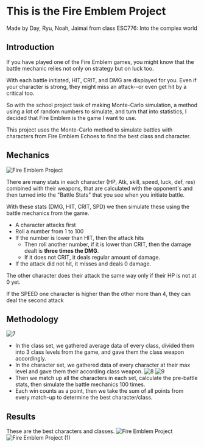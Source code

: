 # This is the Fire Emblem Project
Made by Day, Ryu, Noah, Jaimai from class ESC776: Into the complex world

## Introduction
If you have played one of the Fire Emblem games, you might know that the battle mechanic relies not only on strategy but on luck too.

With each battle initiated, HIT, CRIT, and DMG are displayed for you. Even if your character is strong, they might miss an attack--or even get hit by a critical too.

So with the school project task of making Monte-Carlo simulation, a method using a lot of random numbers to simulate, and turn that into statistics, I decided that Fire Emblem is the game I want to use.

This project uses the Monte-Carlo method to simulate battles with characters from Fire Emblem Echoes to find the best class and character.

## Mechanics
![Fire Emblem Project](https://github.com/user-attachments/assets/67c7a00f-cd32-4268-b1c6-6845e735c3e1)

There are many stats in each character (HP, Atk, skill, speed, luck, def, res) combined with their weapons, that are calculated with the opponent's and then turned into the "Battle Stats" that you see when you initiate battle.

With these stats (DMG, HIT, CRIT, SPD) we then simulate these using the battle mechanics from the game.
- A character attacks first
- Roll a number from 1 to 100
- If the number is lower than HIT, then the attack hits
  - Then roll another number, if it is lower than CRIT, then the damage dealt is **three times the DMG**.
  - If it does not CRIT, it deals regular amount of damage.
- If the attack did not hit, it misses and deals 0 damage.

The other character does their attack the same way only if their HP is not at 0 yet.

If the SPEED one character is higher than the other more than 4, they can deal the second attack

## Methodology
![7](https://github.com/user-attachments/assets/e166fa00-2a16-470a-95e0-19efd1770017)
- In the class set, we gathered average data of every class, divided them into 3 class levels from the game, and gave them the class weapon accordingly.
- In the character set, we gathered data of every character at their max level and gave them their according class weapon.
![8](https://github.com/user-attachments/assets/bbab9b12-6c45-4b89-b2d1-bbfdf116c7e6)
![9](https://github.com/user-attachments/assets/48871982-4b5c-445b-976c-354203274eda)
- Then we match up all the characters in each set, calculate the pre-battle stats, then simulate the battle mechanics 100 times.
- Each win counts as a point, then we take the sum of all points from every match-up to determine the best character/class.

## Results
These are the best characters and classes.
![Fire Emblem Project](https://github.com/user-attachments/assets/bbc25ff2-d8ef-4621-8072-e65d0afcc860)
![Fire Emblem Project (1)](https://github.com/user-attachments/assets/1f2fef68-4472-4c21-8332-fe008088f441)

